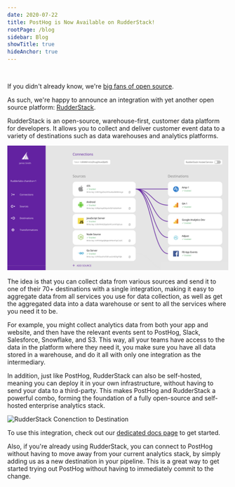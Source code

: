 ```yaml
---
date: 2020-07-22
title: PostHog is Now Available on RudderStack!
rootPage: /blog
sidebar: Blog
showTitle: true
hideAnchor: true
---
```


<br>

If you didn't already know, we're [big fans of open source](/blog/open-source-eating-saas).

As such, we're happy to announce an integration with yet another open source platform: [RudderStack](rudderstack.com).

RudderStack is an open-source, warehouse-first, customer data platform for developers. It allows you to collect and deliver customer event data to a variety of destinations such as data warehouses and analytics platforms.

![RudderStack Pipeline](../images/blog/rs/rudderstack-pipeline.png)

The idea is that you can collect data from various sources and send it to one of their 70+ destinations with a single integration, making it easy to aggregate data from all services you use for data collection, as well as get the aggregated data into a data warehouse or sent to all the services where you need it to be. 

For example, you might collect analytics data from both your app and website, and then have the relevant events sent to PostHog, Slack, Salesforce, Snowflake, and S3. This way, all your teams have access to the data in the platform where they need it, you make sure you have all data stored in a warehouse, and do it all with only one integration as the intermediary.

In addition, just like PostHog, RudderStack can also be self-hosted, meaning you can deploy it in your own infrastructure, without having to send your data to a third-party. This makes PostHog and RudderStack a powerful combo, forming the foundation of a fully open-source and self-hosted enterprise analytics stack. 

![RudderStack Conenction to Destination](../images/blog/rs/rs-connection.gif)

To use this integration, check out our [dedicated docs page](/docs/integrations/rudderstack-integration) to get started.

Also, if you're already using RudderStack, you can connect to PostHog without having to move away from your current analytics stack, by simply adding us as a new destination in your pipeline. This is a great way to get started trying out PostHog without having to immediately commit to the change.

